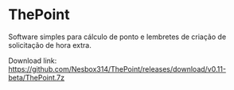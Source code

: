 # ThePoint
Software simples para cálculo de ponto e lembretes de criação de solicitação de hora extra.

Download link: https://github.com/Nesbox314/ThePoint/releases/download/v0.11-beta/ThePoint.7z
